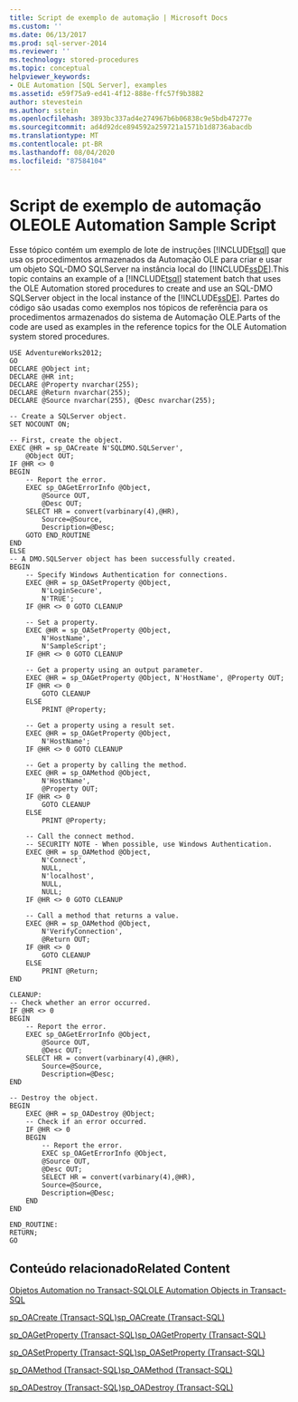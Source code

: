 ```yaml
---
title: Script de exemplo de automação | Microsoft Docs
ms.custom: ''
ms.date: 06/13/2017
ms.prod: sql-server-2014
ms.reviewer: ''
ms.technology: stored-procedures
ms.topic: conceptual
helpviewer_keywords:
- OLE Automation [SQL Server], examples
ms.assetid: e59f75a9-ed41-4f12-888e-ffc57f9b3882
author: stevestein
ms.author: sstein
ms.openlocfilehash: 3893bc337ad4e274967b6b06838c9e5bdb47277e
ms.sourcegitcommit: ad4d92dce894592a259721a1571b1d8736abacdb
ms.translationtype: MT
ms.contentlocale: pt-BR
ms.lasthandoff: 08/04/2020
ms.locfileid: "87584104"
---
```

# <a name="ole-automation-sample-script"></a><span data-ttu-id="8097a-102">Script de exemplo de automação OLE</span><span class="sxs-lookup"><span data-stu-id="8097a-102">OLE Automation Sample Script</span></span>
  <span data-ttu-id="8097a-103">Esse tópico contém um exemplo de lote de instruções [!INCLUDE[tsql](../../includes/tsql-md.md)] que usa os procedimentos armazenados da Automação OLE para criar e usar um objeto SQL-DMO SQLServer na instância local do [!INCLUDE[ssDE](../../includes/ssde-md.md)].</span><span class="sxs-lookup"><span data-stu-id="8097a-103">This topic contains an example of a [!INCLUDE[tsql](../../includes/tsql-md.md)] statement batch that uses the OLE Automation stored procedures to create and use an SQL-DMO SQLServer object in the local instance of the [!INCLUDE[ssDE](../../includes/ssde-md.md)].</span></span> <span data-ttu-id="8097a-104">Partes do código são usadas como exemplos nos tópicos de referência para os procedimentos armazenados do sistema de Automação OLE.</span><span class="sxs-lookup"><span data-stu-id="8097a-104">Parts of the code are used as examples in the reference topics for the OLE Automation system stored procedures.</span></span>  
  
```  
USE AdventureWorks2012;  
GO  
DECLARE @Object int;  
DECLARE @HR int;  
DECLARE @Property nvarchar(255);  
DECLARE @Return nvarchar(255);  
DECLARE @Source nvarchar(255), @Desc nvarchar(255);  
  
-- Create a SQLServer object.  
SET NOCOUNT ON;  
  
-- First, create the object.  
EXEC @HR = sp_OACreate N'SQLDMO.SQLServer',  
    @Object OUT;  
IF @HR <> 0  
BEGIN  
    -- Report the error.  
    EXEC sp_OAGetErrorInfo @Object,  
        @Source OUT,  
        @Desc OUT;  
    SELECT HR = convert(varbinary(4),@HR),  
        Source=@Source,  
        Description=@Desc;  
    GOTO END_ROUTINE  
END  
ELSE  
-- A DMO.SQLServer object has been successfully created.  
BEGIN  
    -- Specify Windows Authentication for connections.  
    EXEC @HR = sp_OASetProperty @Object,  
        N'LoginSecure',  
        N'TRUE';  
    IF @HR <> 0 GOTO CLEANUP  
  
    -- Set a property.  
    EXEC @HR = sp_OASetProperty @Object,  
        N'HostName',  
        N'SampleScript';  
    IF @HR <> 0 GOTO CLEANUP  
  
    -- Get a property using an output parameter.  
    EXEC @HR = sp_OAGetProperty @Object, N'HostName', @Property OUT;  
    IF @HR <> 0   
        GOTO CLEANUP  
    ELSE  
        PRINT @Property;  
  
    -- Get a property using a result set.  
    EXEC @HR = sp_OAGetProperty @Object,  
        N'HostName';  
    IF @HR <> 0 GOTO CLEANUP  
  
    -- Get a property by calling the method.  
    EXEC @HR = sp_OAMethod @Object,  
        N'HostName',  
        @Property OUT;  
    IF @HR <> 0   
        GOTO CLEANUP  
    ELSE  
        PRINT @Property;  
  
    -- Call the connect method.  
    -- SECURITY NOTE - When possible, use Windows Authentication.  
    EXEC @HR = sp_OAMethod @Object,  
        N'Connect',  
        NULL,  
        N'localhost',  
        NULL,  
        NULL;  
    IF @HR <> 0 GOTO CLEANUP  
  
    -- Call a method that returns a value.  
    EXEC @HR = sp_OAMethod @Object,  
        N'VerifyConnection',  
        @Return OUT;  
    IF @HR <> 0  
        GOTO CLEANUP  
    ELSE  
        PRINT @Return;  
END  
  
CLEANUP:  
-- Check whether an error occurred.  
IF @HR <> 0  
BEGIN  
    -- Report the error.  
    EXEC sp_OAGetErrorInfo @Object,  
        @Source OUT,  
        @Desc OUT;  
    SELECT HR = convert(varbinary(4),@HR),  
        Source=@Source,  
        Description=@Desc;  
END  
  
-- Destroy the object.  
BEGIN  
    EXEC @HR = sp_OADestroy @Object;  
    -- Check if an error occurred.  
    IF @HR <> 0   
    BEGIN  
        -- Report the error.  
        EXEC sp_OAGetErrorInfo @Object,  
        @Source OUT,  
        @Desc OUT;  
        SELECT HR = convert(varbinary(4),@HR),  
        Source=@Source,  
        Description=@Desc;  
    END  
END  
  
END_ROUTINE:  
RETURN;  
GO  
```  
  
## <a name="related-content"></a><span data-ttu-id="8097a-105">Conteúdo relacionado</span><span class="sxs-lookup"><span data-stu-id="8097a-105">Related Content</span></span>  
 [<span data-ttu-id="8097a-106">Objetos Automation no Transact-SQL</span><span class="sxs-lookup"><span data-stu-id="8097a-106">OLE Automation Objects in Transact-SQL</span></span>](ole-automation-objects-in-transact-sql.md)  
  
 [<span data-ttu-id="8097a-107">sp_OACreate &#40;Transact-SQL&#41;</span><span class="sxs-lookup"><span data-stu-id="8097a-107">sp_OACreate &#40;Transact-SQL&#41;</span></span>](/sql/relational-databases/system-stored-procedures/sp-oacreate-transact-sql)  
  
 [<span data-ttu-id="8097a-108">sp_OAGetProperty &#40;Transact-SQL&#41;</span><span class="sxs-lookup"><span data-stu-id="8097a-108">sp_OAGetProperty &#40;Transact-SQL&#41;</span></span>](/sql/relational-databases/system-stored-procedures/sp-oagetproperty-transact-sql)  
  
 [<span data-ttu-id="8097a-109">sp_OASetProperty &#40;Transact-SQL&#41;</span><span class="sxs-lookup"><span data-stu-id="8097a-109">sp_OASetProperty &#40;Transact-SQL&#41;</span></span>](/sql/relational-databases/system-stored-procedures/sp-oasetproperty-transact-sql)  
  
 [<span data-ttu-id="8097a-110">sp_OAMethod &#40;Transact-SQL&#41;</span><span class="sxs-lookup"><span data-stu-id="8097a-110">sp_OAMethod &#40;Transact-SQL&#41;</span></span>](/sql/relational-databases/system-stored-procedures/sp-oamethod-transact-sql)  
  
 [<span data-ttu-id="8097a-111">sp_OADestroy &#40;Transact-SQL&#41;</span><span class="sxs-lookup"><span data-stu-id="8097a-111">sp_OADestroy &#40;Transact-SQL&#41;</span></span>](/sql/relational-databases/system-stored-procedures/sp-oadestroy-transact-sql)  
  
  
